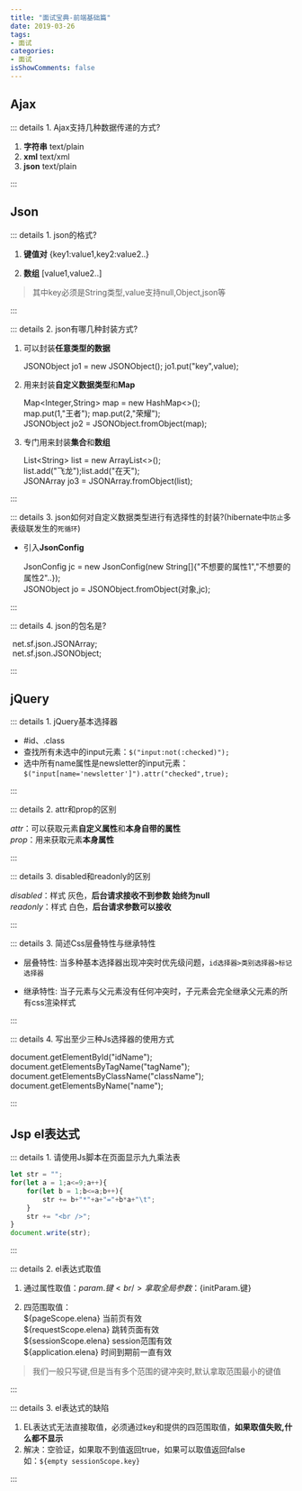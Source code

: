 ```yaml
---
title: "面试宝典-前端基础篇"
date: 2019-03-26
tags:
- 面试
categories:
- 面试
isShowComments: false
---
```


<Boxx/>


## Ajax

::: details 1. Ajax支持几种数据传递的方式?

1. **字符串** text/plain
2. **xml**	 text/xml
3. **json**	 text/plain

:::

## Json

::: details 1. json的格式?

1. **键值对** {key1:value1,key2:value2..}

2. **数组**   [value1,value2..]

> 其中key必须是String类型,value支持null,Object,json等

:::

::: details 2. json有哪几种封装方式?

1. 可以封装**任意类型的数据**
   		
     JSONObject jo1 = new JSONObject();
      		jo1.put("key",value);
     
2. 用来封装**自定义数据类型**和**Map**

     Map<Integer,String> map = new HashMap<>();<br/>
     map.put(1,"王者");
     map.put(2,"荣耀");<br/>
     JSONObject jo2 = JSONObject.fromObject(map);

3. 专门用来封装**集合**和**数组**

     List\<String\> list = new ArrayList<>();<br/>
     list.add("飞龙");list.add("在天");<br/>
     JSONArray jo3 = JSONArray.fromObject(list);

:::

::: details 3. json如何对自定义数据类型进行有选择性的封装?(hibernate中`防止`多表级联发生的`死循环`)

- 引入**JsonConfig**

  JsonConfig jc = new JsonConfig(new String[]{"不想要的属性1","不想要的属性2"..});<br/>
  JSONObject jo = JSONObject.fromObject(对象,jc);

:::

::: details 4. json的包名是?

​    net.sf.json.JSONArray;<br/>
​	net.sf.json.JSONObject;

:::

## jQuery

::: details 1. jQuery基本选择器

- #id、.class
- 查找所有未选中的input元素：`$("input:not(:checked)");`
- 选中所有name属性是newsletter的input元素：`$("input[name='newsletter']").attr("checked",true);`

:::

::: details 2. attr和prop的区别

*attr*：可以获取元素**自定义属性**和**本身自带的属性**<br/>
*prop*：用来获取元素**本身属性**

:::

::: details 3. disabled和readonly的区别

*disabled*：样式 灰色，**后台请求接收不到参数 始终为null**<br/>
*readonly*：样式 白色，**后台请求参数可以接收**

:::

::: details 3. 简述Css层叠特性与继承特性

- 层叠特性:
  当多种基本选择器出现冲突时优先级问题，`id选择器>类别选择器>标记选择器`

- 继承特性:
  当子元素与父元素没有任何冲突时，子元素会完全继承父元素的所有css渲染样式

:::

::: details 4. 写出至少三种Js选择器的使用方式

document.getElementById("idName");<br/>
document.getElementsByTagName("tagName");<br/>
document.getElementsByClassName("className");<br/>
document.getElementsByName("name");

:::

## Jsp el表达式

::: details 1. 请使用Js脚本在页面显示九九乘法表

```javascript
let str = "";
for(let a = 1;a<=9;a++){
    for(let b = 1;b<=a;b++){
        str += b+"*"+a+"="+b*a+"\t";
    }
    str += "<br />";
}					
document.write(str);
```

:::

::: details 2. el表达式取值

1. 通过属性取值：${param.键}<br/>
   拿取全局参数：${initParam.键}

2. 四范围取值：<br/>
   ${pageScope.elena} 当前页有效<br/>
   ${requestScope.elena} 跳转页面有效<br/>
   ${sessionScope.elena} session范围有效<br/>
   ${application.elena} 时间到期前一直有效

> 我们一般只写键,但是当有多个范围的键冲突时,默认拿取范围最小的键值

:::

::: details 3. el表达式的缺陷

1. EL表达式无法直接取值，必须通过key和提供的四范围取值，**如果取值失败,什么都不显示**
2. 解决：空验证，如果取不到值返回true，如果可以取值返回false<br/>
   如：`${empty sessionScope.key}`

:::

